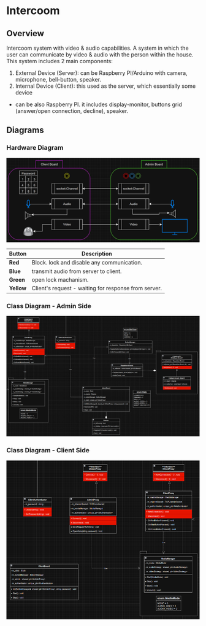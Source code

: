 # Intercoom

## Overview
Intercoom system with video & audio capabilities. A system in which the user can 
communicate by video &amp; audio with the person within the house. <br />
This system includes 2 main components:
1. External Device (Server): can be Raspberry PI/Arduino with camera, 
   microphone, 
   bell-button, speaker.
2. Internal Device (Client): this used as the server, which essentially some 
   device 
- can be also Raspberry PI. it includes display-monitor, buttons grid 
  (answer/open connection, decline), speaker.

## Diagrams

### Hardware Diagram
![hardware-diagram.png](assets/hardware-diagram.png)

| **Button** | **Description**                                      |
|------------|------------------------------------------------------|
| **Red**    | Block. lock and disable any communication.           |
| **Blue**   | transmit audio from server to client.                |
| **Green**  | open lock machanism.                                 |
| **Yellow** | Client's request - waiting for response from server. |


### Class Diagram - Admin Side
![class-diagram-admin.png](assets/class-diagram-admin.png)

### Class Diagram - Client Side
![class-diagram-client.png](assets/class-diagram-client.png)
